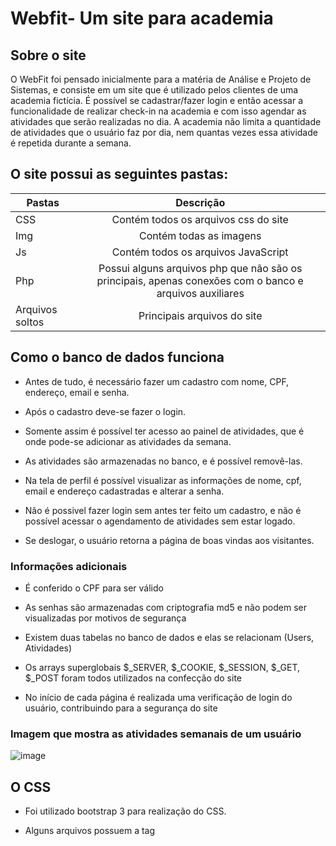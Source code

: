 # Webfit- Um site para academia
## Sobre o site

O WebFit foi pensado inicialmente para a matéria de Análise e Projeto de Sistemas, e consiste em um site que é utilizado pelos clientes de uma academia fictícia. É possível se cadastrar/fazer login e então acessar a funcionalidade de realizar check-in na academia e com isso agendar as atividades que serão realizadas no dia. A academia não limita a quantidade de atividades que o usuário faz por dia, nem quantas vezes essa atividade é repetida durante a semana.

## O site possui as seguintes pastas:

| Pastas        | Descrição           |
| ------------- |:-------------:|
| CSS   | Contém todos os arquivos css do site |
| Img      | Contém todas as imagens     |  
| Js | Contém todos os arquivos JavaScript    |   
| Php | Possui alguns arquivos php que não são os principais, apenas conexões com o banco e arquivos auxiliares  | 
| Arquivos soltos | Principais arquivos do site  | 

## Como o banco de dados funciona

* Antes de tudo, é necessário fazer um cadastro com nome, CPF, endereço, email e senha.

* Após o cadastro deve-se fazer o login.

* Somente assim é possível ter acesso ao painel de atividades, que é onde pode-se adicionar as atividades da semana.

* As atividades são armazenadas no banco, e é possível removê-las.

* Na tela de perfil é possível visualizar as informações de nome, cpf, email e endereço cadastradas e alterar a senha.

* Não é possivel fazer login sem antes ter feito um cadastro, e não é possível acessar o agendamento de atividades sem estar logado.

* Se deslogar, o usuário retorna a página de boas vindas aos visitantes.

### Informações adicionais

* É conferido o CPF para ser válido

* As senhas são armazenadas com criptografia md5 e não podem ser visualizadas por motivos de segurança

* Existem duas tabelas no banco de dados e elas se relacionam (Users, Atividades)

* Os arrays superglobais $_SERVER, $_COOKIE, $_SESSION, $_GET, $_POST foram todos utilizados na confecção do site

* No início de cada página é realizada uma verificação de login do usuário, contribuindo para a segurança do site

### Imagem que mostra as atividades semanais de um usuário
![image](https://user-images.githubusercontent.com/49680911/166856015-9ff2c19b-f179-4e9d-af5b-e0be064634ef.png)

## O CSS

* Foi utilizado bootstrap 3 para realização do CSS.

* Alguns arquivos possuem a tag <style>, pois não estavam diretamente ligados a um arquivo próprio de CSS, mas o layout geral das páginas foi feito em um arquivo separado.

## O JavaScript

* Os arquivos JS são destinados a validação dos dados de formulário de cadastro, login e alterações no perfil, afim de assegurar a integridade do banco e a inserção de todos os campos obrigatoriamente.

## O PHP

* Na pasta de arquivos php encontram-se tanto arquivos para validação de formulários, autenticação em banco de dados, autenticação de usuários, quanto alguns arquivos auxiliares para o funcionamento e apresentação de outras páginas. 

* O PHP foi utilizado para a "escapada" de conteúdo de acordo com o status de login do usuário, para a validação de campos de formulário e informações recebidas via GET e POST, para a validação e criptografia de dados de senha dos usuários com comunicação via banco de dados, para a atualização, remoção e inserção de dados em banco de dados e para a autenticação de sessão de usuário.

* Foram utilizados cookies no painel de atividades para a realização das inserções.

## O MySQL

* O MySQL foi utilizado em conjunto com o PHP por meio da biblioteca mysqli, foram criadas duas tabelas:

* A tabela Users contém informações do usuário, id, nome, cpf, endereço, e-mail, senha, data de registro, data da última modificação das informações e uma variável booleana que indica se o usuário é admin ou não.

* A tabela Atividades contém informações das atividades por usuário, visto que tem como chave estrangeira (Foreign Key) o campo id da tabela Users, a tabela contém o id da atividade, o nome da atividade, o dia da semana referente à atividade e a referência ao id do usuário.

### Para acessar o site
  Só é necessário alterar o arquivo 'database_credentials.php' inserindo suas informações de banco de dados
  ```php
  <?php
    $username = ""; (seu usuário)
    $database_password = ""; (sua senha)
?>
  ```
  
  ## Equipe:
  ### Geovanna Alberti Correia de Freitas GRR20210548
  ### Guilherme Penna Moro GRR20211633
  ### Gianluca Notari Magnabosco GRR20211621
